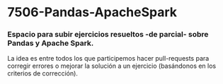 # 7506-Pandas-ApacheSpark

### Espacio para subir ejercicios resueltos -de parcial- sobre Pandas y Apache Spark.

La idea es entre todos los que participemos hacer pull-requests para corregir errores o mejorar la solución a un ejercicio (basándonos en los criterios de corrección).

